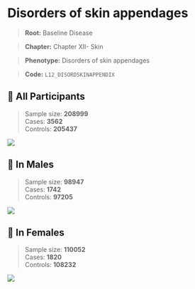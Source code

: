 # Disorders of skin appendages

> **Root:** Baseline Disease  

> **Chapter:** Chapter XII- Skin  

> **Phenotype:** Disorders of skin appendages  

> **Code:** `L12_DISORDSKINAPPENDIX`

## 🧪 All Participants  
> Sample size: **208999**  
> Cases: **3562**  
> Controls: **205437**
<img src="/Disease/Figures/ALL/Incidence/L12_DISORDSKINAPPENDIX.png"/>
<CsvTable src="/public/Disease/Data/ALL/Incidence/COX_L12_DISORDSKINAPPENDIX.csv" label="🔍 View full results" />

## 👨 In Males  
> Sample size: **98947**  
> Cases: **1742**  
> Controls: **97205**
<img src="/Disease/Figures/Male/Incidence/L12_DISORDSKINAPPENDIX.png"/>
<CsvTable src="/public/Disease/Data/Male/Incidence/COX_L12_DISORDSKINAPPENDIX.csv" label="🔍 View full results" />

## 👩 In Females  
> Sample size: **110052**  
> Cases: **1820**  
> Controls: **108232**
<img src="/Disease/Figures/Female/Incidence/L12_DISORDSKINAPPENDIX.png"/>
<CsvTable src="/public/Disease/Data/Female/Incidence/COX_L12_DISORDSKINAPPENDIX.csv" label="🔍 View full results" />

